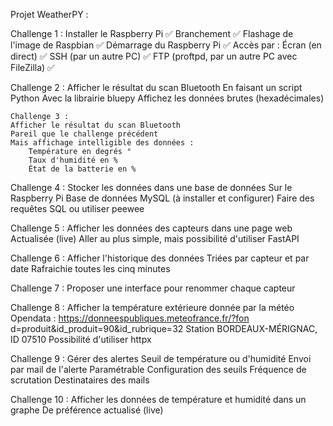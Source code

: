 Projet WeatherPY :


Challenge 1 :
    Installer le Raspberry Pi ✅
    Branchement ✅
    Flashage de l'image de Raspbian ✅
    Démarrage du Raspberry Pi ✅
    Accès par : 
        Écran (en direct) ✅
        SSH (par un autre PC) ✅
        FTP (proftpd, par un autre PC avec FileZilla) ✅

Challenge 2 :
    Afficher le résultat du scan Bluetooth
    En faisant un script Python
    Avec la librairie bluepy
    Affichez les données brutes (hexadécimales)

    Challenge 3 :
    Afficher le résultat du scan Bluetooth
    Pareil que le challenge précédent
    Mais affichage intelligible des données :
        Température en degrés °
        Taux d'humidité en %
        État de la batterie en % 

Challenge 4 :
    Stocker les données dans une base de
    données
    Sur le Raspberry Pi
    Base de données MySQL (à installer et
    configurer)
    Faire des requêtes SQL ou utiliser peewee

Challenge 5 :
    Afficher les données des capteurs dans une
    page web
    Actualisée (live)
    Aller au plus simple, mais possibilité d'utiliser
    FastAPI
 
Challenge 6 :
    Afficher l'historique des données
    Triées par capteur et par date
    Rafraichie toutes les cinq minutes

Challenge 7 :
    Proposer une interface pour renommer
    chaque capteur

Challenge 8 :
    Afficher la température extérieure donnée par
    la météo
    Opendata :
    https://donneespubliques.meteofrance.fr/?fon
    d=produit&id_produit=90&id_rubrique=32
    Station BORDEAUX-MÉRIGNAC, ID 07510
    Possibilité d'utiliser httpx

Challenge 9 :
    Gérer des alertes
    Seuil de température ou d'humidité
    Envoi par mail de l'alerte
    Paramétrable
    Configuration des seuils
    Fréquence de scrutation
    Destinataires des mails 

Challenge 10 :
    Afficher les données de température et
    humidité dans un graphe
    De préférence actualisé (live)

